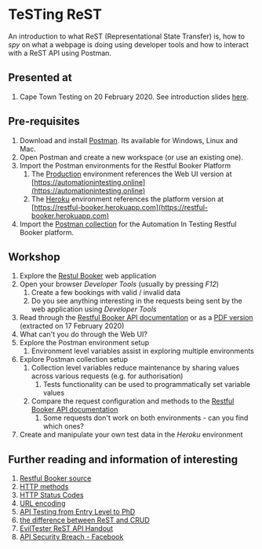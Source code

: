 # TeSTing ReST

An introduction to what ReST (Representational State Transfer) is, how to *spy* on what a webpage is doing using developer tools and how to interact with a ReST API using Postman.

## Presented at

1. Cape Town Testing on 20 February 2020.  See introduction slides [here](https://docs.google.com/presentation/d/1bQZlTnRyRi_cAuBmjn5QC97GYLN7lNqZ24Ee17G3TVk/edit?usp=sharing).

## Pre-requisites

1. Download and install [Postman](https://www.postman.com/).  Its available for Windows, Linux and Mac.
1. Open Postman and create a new workspace (or use an existing one).
1. Import the Postman environments for the Restful Booker Platform
   1. The [Production](postman/production.postman_environment.json) environment references the Web UI version at [https://automationintesting.online](https://automationintesting.online)
   1. The [Heroku](postman/heroku.postman_environment.json) environment references the platform version at [https://restful-booker.herokuapp.com](https://restful-booker.herokuapp.com)
1. Import the [Postman collection](postman/restful-booker.postman_collection.json) for the Automation In Testing Restful Booker platform.

## Workshop

1. Explore the [Restul Booker](https://automationintesting.online) web application
1. Open your browser *Developer Tools* (usually by pressing *F12*)
   1. Create a few bookings with valid / invalid data
   1. Do you see anything interesting in the requests being sent by the web application using *Developer Tools*
1. Read through the [Restful Booker API documentation](https://restful-booker.herokuapp.com/apidoc/index.html) or as a [PDF version](restful-booker/README.md) (extracted on 17 February 2020)
1. What can't you do through the Web UI?
1. Explore the Postman environment setup
   1. Environment level variables assist in exploring multiple environments
1. Explore Postman collection setup
   1. Collection level variables reduce maintenance by sharing values across various requests (e.g. for authorisation)
      1. Tests functionality can be used to programmatically set variable values
   1. Compare the request configuration and methods to the [Restful Booker API documentation](https://restful-booker.herokuapp.com/apidoc/index.html)
      1. Some requests don't work on both environments - can you find which ones?
1. Create and manipulate your own test data in the *Heroku* environment

## Further reading and information of interesting

1. [Restful Booker source](https://github.com/mwinteringham/restful-booker-platform)
1. [HTTP methods](https://restfulapi.net/http-methods/)
1. [HTTP Status Codes](https://en.wikipedia.org/wiki/List_of_HTTP_status_codes)
1. [URL encoding](https://www.w3schools.com/tags/ref_urlencode.ASP)
1. [API Testing from Entry Level to PhD](https://www.youtube.com/watch?v=KfQ95yLi58Y)
1. [the difference between ReST and CRUD](https://softwareengineering.stackexchange.com/questions/120716/difference-between-rest-and-crud)
1. [EvilTester ReST API Handout](https://www.compendiumdev.co.uk/downloads/workshops/htwtw/rest-apis-handout.pdf)
1. [API Security Breach - Facebook](https://www.helpnetsecurity.com/2020/02/17/api-security-facebook-breach/)
